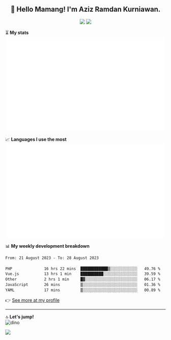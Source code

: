 <h2 align="center">👋 Hello Mamang! I'm Aziz Ramdan Kurniawan.</h2>  
<p align="center">
  <img src="https://komarev.com/ghpvc/?username=azizramdan">
  <img src="https://wakatime.com/badge/user/90056fa0-4c31-4eca-954e-2a3ac05896f9.svg">
</p>
    
⏳ **My stats**  
![](https://raw.githubusercontent.com/azizramdan/github-stats/master/generated/overview.svg#gh-dark-mode-only)

📈 **Languages I use the most**  
![](https://raw.githubusercontent.com/azizramdan/github-stats/master/generated/languages.svg#gh-dark-mode-only)

📊 **My weekly development breakdown**
<!--START_SECTION:waka-->

```txt
From: 21 August 2023 - To: 28 August 2023

PHP              16 hrs 22 mins  ████████████▒░░░░░░░░░░░░   49.76 %
Vue.js           13 hrs 1 min    ██████████░░░░░░░░░░░░░░░   39.59 %
Other            2 hrs 1 min     █▓░░░░░░░░░░░░░░░░░░░░░░░   06.17 %
JavaScript       26 mins         ▒░░░░░░░░░░░░░░░░░░░░░░░░   01.36 %
YAML             17 mins         ▒░░░░░░░░░░░░░░░░░░░░░░░░   00.89 %
```

<!--END_SECTION:waka-->
👉 [See more at my profile](https://wakatime.com/@azizramdan)
***
🔝 **Let's jump!**  
![dino](https://raw.githubusercontent.com/azizramdan/azizramdan/master/dino.gif)  

![](https://hit.yhype.me/github/profile?user_id=27954794)
